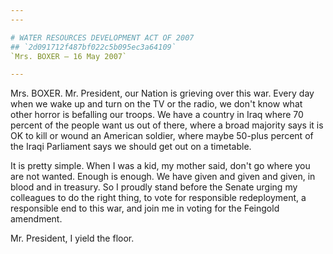 ```yaml
---
---

# WATER RESOURCES DEVELOPMENT ACT OF 2007
## `2d091712f487bf022c5b095ec3a64109`
`Mrs. BOXER — 16 May 2007`

---
```



Mrs. BOXER. Mr. President, our Nation is grieving over this war. 
Every day when we wake up and turn on the TV or the radio, we don't 
know what other horror is befalling our troops. We have a country in 
Iraq where 70 percent of the people want us out of there, where a broad 
majority says it is OK to kill or wound an American soldier, where 
maybe 50-plus percent of the Iraqi Parliament says we should get out on 
a timetable.

It is pretty simple. When I was a kid, my mother said, don't go where 
you are not wanted. Enough is enough. We have given and given and 
given, in blood and in treasury. So I proudly stand before the Senate 
urging my colleagues to do the right thing, to vote for responsible 
redeployment, a responsible end to this war, and join me in voting for 
the Feingold amendment.

Mr. President, I yield the floor.